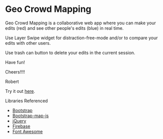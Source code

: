 Geo Crowd Mapping
=================

Geo Crowd Mapping is a collaborative web app where you can make your edits (red) and see other people's edits (blue) in real time. 

Use Layer Swipe widget for distraction-free-mode and/or to compare your edits with other users.

Use trash can button to delete your edits in the current session.

Have fun!

Cheers!!!!

Robert

Try it out [here](https://esri.github.io/100-lines-or-less-js/geo-crowd-mapping).

Libraries Referenced

* [Bootstrap](http://getbootstrap.com)
* [Bootstrap-map-js](https://github.com/Esri/bootstrap-map-js)
* [jQuery](http://jquery.com/)
* [Firebase](http://firebase.io)
* [Font Awesome](http://fortawesome.github.io/)
